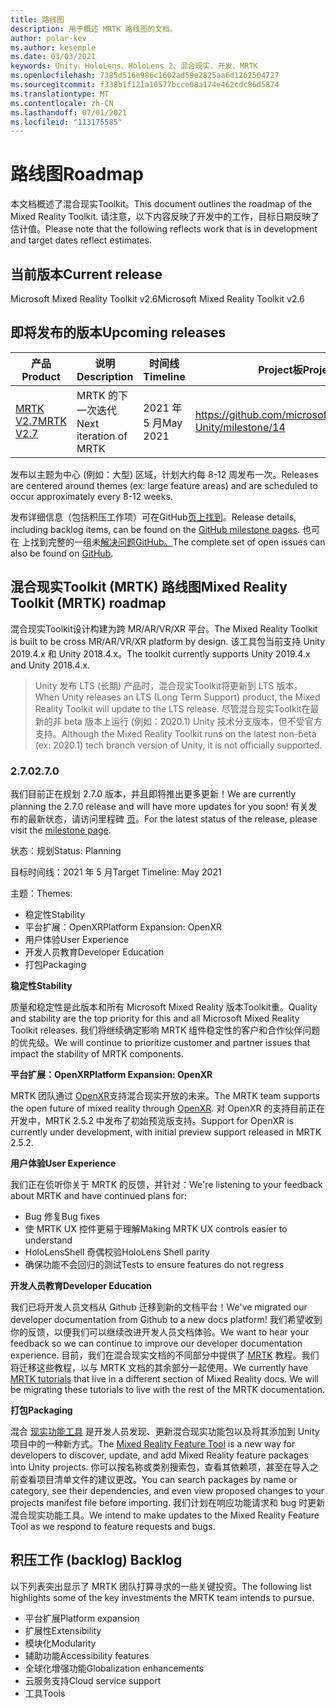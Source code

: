 ```yaml
---
title: 路线图
description: 用于概述 MRTK 路线图的文档。
author: polar-kev
ms.author: kesemple
ms.date: 03/03/2021
keywords: Unity、HoloLens、HoloLens 2、混合现实、开发、MRTK
ms.openlocfilehash: 7385d516e986c1602ad59e2825aa6d1262504727
ms.sourcegitcommit: f338b1f121a10577bcce08a174e462cdc86d5874
ms.translationtype: MT
ms.contentlocale: zh-CN
ms.lasthandoff: 07/01/2021
ms.locfileid: "113175585"
---
```

# <a name="roadmap"></a><span data-ttu-id="65a88-104">路线图</span><span class="sxs-lookup"><span data-stu-id="65a88-104">Roadmap</span></span>

<span data-ttu-id="65a88-105">本文档概述了混合现实Toolkit。</span><span class="sxs-lookup"><span data-stu-id="65a88-105">This document outlines the roadmap of the Mixed Reality Toolkit.</span></span> <span data-ttu-id="65a88-106">请注意，以下内容反映了开发中的工作，目标日期反映了估计值。</span><span class="sxs-lookup"><span data-stu-id="65a88-106">Please note that the following reflects work that is in development and target dates reflect estimates.</span></span>

## <a name="current-release"></a><span data-ttu-id="65a88-107">当前版本</span><span class="sxs-lookup"><span data-stu-id="65a88-107">Current release</span></span>

<span data-ttu-id="65a88-108">Microsoft Mixed Reality Toolkit v2.6</span><span class="sxs-lookup"><span data-stu-id="65a88-108">Microsoft Mixed Reality Toolkit v2.6</span></span>

## <a name="upcoming-releases"></a><span data-ttu-id="65a88-109">即将发布的版本</span><span class="sxs-lookup"><span data-stu-id="65a88-109">Upcoming releases</span></span>

| <span data-ttu-id="65a88-110">产品</span><span class="sxs-lookup"><span data-stu-id="65a88-110">Product</span></span> | <span data-ttu-id="65a88-111">说明</span><span class="sxs-lookup"><span data-stu-id="65a88-111">Description</span></span> | <span data-ttu-id="65a88-112">时间线</span><span class="sxs-lookup"><span data-stu-id="65a88-112">Timeline</span></span> | <span data-ttu-id="65a88-113">Project板</span><span class="sxs-lookup"><span data-stu-id="65a88-113">Project board</span></span> |
| --- | --- | --- | --- |
| [<span data-ttu-id="65a88-114">MRTK V2.7</span><span class="sxs-lookup"><span data-stu-id="65a88-114">MRTK V2.7</span></span>](#270) | <span data-ttu-id="65a88-115">MRTK 的下一次迭代</span><span class="sxs-lookup"><span data-stu-id="65a88-115">Next iteration of MRTK</span></span> | <span data-ttu-id="65a88-116">2021 年 5 月</span><span class="sxs-lookup"><span data-stu-id="65a88-116">May 2021</span></span> | https://github.com/microsoft/MixedRealityToolkit-Unity/milestone/14 |

<span data-ttu-id="65a88-117">发布以主题为中心 (例如：大型) 区域，计划大约每 8-12 周发布一次。</span><span class="sxs-lookup"><span data-stu-id="65a88-117">Releases are centered around themes (ex: large feature areas) and are scheduled to occur approximately every 8-12 weeks.</span></span>

<span data-ttu-id="65a88-118">发布详细信息（包括积压工作项）可在GitHub[页上找到](https://github.com/Microsoft/MixedRealityToolkit-Unity/milestones)。</span><span class="sxs-lookup"><span data-stu-id="65a88-118">Release details, including backlog items, can be found on the [GitHub milestone pages](https://github.com/Microsoft/MixedRealityToolkit-Unity/milestones).</span></span> <span data-ttu-id="65a88-119">也可在 上找到完整的一组未[解决问题GitHub。](https://github.com/microsoft/MixedRealityToolkit-Unity/issues)</span><span class="sxs-lookup"><span data-stu-id="65a88-119">The complete set of open issues can also be found on [GitHub](https://github.com/microsoft/MixedRealityToolkit-Unity/issues).</span></span>

## <a name="mixed-reality-toolkit-mrtk-roadmap"></a><span data-ttu-id="65a88-120">混合现实Toolkit (MRTK) 路线图</span><span class="sxs-lookup"><span data-stu-id="65a88-120">Mixed Reality Toolkit (MRTK) roadmap</span></span>

<span data-ttu-id="65a88-121">混合现实Toolkit设计构建为跨 MR/AR/VR/XR 平台。</span><span class="sxs-lookup"><span data-stu-id="65a88-121">The Mixed Reality Toolkit is built to be cross MR/AR/VR/XR platform by design.</span></span> <span data-ttu-id="65a88-122">该工具包当前支持 Unity 2019.4.x 和 Unity 2018.4.x。</span><span class="sxs-lookup"><span data-stu-id="65a88-122">The toolkit currently supports Unity 2019.4.x and Unity 2018.4.x.</span></span>

> <span data-ttu-id="65a88-123">Unity 发布 LTS (长期) 产品时，混合现实Toolkit将更新到 LTS 版本。</span><span class="sxs-lookup"><span data-stu-id="65a88-123">When Unity releases an LTS (Long Term Support) product, the Mixed Reality Toolkit will update to the LTS release.</span></span> <span data-ttu-id="65a88-124">尽管混合现实Toolkit在最新的非 beta 版本上运行 (例如：2020.1) Unity 技术分支版本，但不受官方支持。</span><span class="sxs-lookup"><span data-stu-id="65a88-124">Although the Mixed Reality Toolkit runs on the latest non-beta (ex: 2020.1) tech branch version of Unity, it is not officially supported.</span></span>

### <a name="270"></a><span data-ttu-id="65a88-125">2.7.0</span><span class="sxs-lookup"><span data-stu-id="65a88-125">2.7.0</span></span>

<span data-ttu-id="65a88-126">我们目前正在规划 2.7.0 版本，并且即将推出更多更新！</span><span class="sxs-lookup"><span data-stu-id="65a88-126">We are currently planning the 2.7.0 release and will have more updates for you soon!</span></span>
<span data-ttu-id="65a88-127">有关发布的最新状态，请访问里程碑 [页](https://github.com/microsoft/MixedRealityToolkit-Unity/milestone/14)。</span><span class="sxs-lookup"><span data-stu-id="65a88-127">For the latest status of the release, please visit the [milestone page](https://github.com/microsoft/MixedRealityToolkit-Unity/milestone/14).</span></span>

<span data-ttu-id="65a88-128">状态：规划</span><span class="sxs-lookup"><span data-stu-id="65a88-128">Status: Planning</span></span>

<span data-ttu-id="65a88-129">目标时间线：2021 年 5 月</span><span class="sxs-lookup"><span data-stu-id="65a88-129">Target Timeline: May 2021</span></span>

<span data-ttu-id="65a88-130">主题：</span><span class="sxs-lookup"><span data-stu-id="65a88-130">Themes:</span></span>

- <span data-ttu-id="65a88-131">稳定性</span><span class="sxs-lookup"><span data-stu-id="65a88-131">Stability</span></span> 
- <span data-ttu-id="65a88-132">平台扩展：OpenXR</span><span class="sxs-lookup"><span data-stu-id="65a88-132">Platform Expansion: OpenXR</span></span>
- <span data-ttu-id="65a88-133">用户体验</span><span class="sxs-lookup"><span data-stu-id="65a88-133">User Experience</span></span>
- <span data-ttu-id="65a88-134">开发人员教育</span><span class="sxs-lookup"><span data-stu-id="65a88-134">Developer Education</span></span>
- <span data-ttu-id="65a88-135">打包</span><span class="sxs-lookup"><span data-stu-id="65a88-135">Packaging</span></span>

<span data-ttu-id="65a88-136">**稳定性**</span><span class="sxs-lookup"><span data-stu-id="65a88-136">**Stability**</span></span>

<span data-ttu-id="65a88-137">质量和稳定性是此版本和所有 Microsoft Mixed Reality 版本Toolkit重。</span><span class="sxs-lookup"><span data-stu-id="65a88-137">Quality and stability are the top priority for this and all Microsoft Mixed Reality Toolkit releases.</span></span> <span data-ttu-id="65a88-138">我们将继续确定影响 MRTK 组件稳定性的客户和合作伙伴问题的优先级。</span><span class="sxs-lookup"><span data-stu-id="65a88-138">We will continue to prioritize customer and partner issues that impact the stability of MRTK components.</span></span>

<span data-ttu-id="65a88-139">**平台扩展：OpenXR**</span><span class="sxs-lookup"><span data-stu-id="65a88-139">**Platform Expansion: OpenXR**</span></span>

<span data-ttu-id="65a88-140">MRTK 团队通过 [OpenXR](https://techcommunity.microsoft.com/t5/mixed-reality-blog/moving-forward-to-openxr/ba-p/1825672)支持混合现实开放的未来。</span><span class="sxs-lookup"><span data-stu-id="65a88-140">The MRTK team supports the open future of mixed reality through [OpenXR](https://techcommunity.microsoft.com/t5/mixed-reality-blog/moving-forward-to-openxr/ba-p/1825672).</span></span> <span data-ttu-id="65a88-141">对 OpenXR 的支持目前正在开发中，MRTK 2.5.2 中发布了初始预览版支持。</span><span class="sxs-lookup"><span data-stu-id="65a88-141">Support for OpenXR is currently under development, with initial preview support released in MRTK 2.5.2.</span></span>

<span data-ttu-id="65a88-142">**用户体验**</span><span class="sxs-lookup"><span data-stu-id="65a88-142">**User Experience**</span></span>

<span data-ttu-id="65a88-143">我们正在侦听你关于 MRTK 的反馈，并针对：</span><span class="sxs-lookup"><span data-stu-id="65a88-143">We're listening to your feedback about MRTK and have continued plans for:</span></span>

- <span data-ttu-id="65a88-144">Bug 修复</span><span class="sxs-lookup"><span data-stu-id="65a88-144">Bug fixes</span></span>
- <span data-ttu-id="65a88-145">使 MRTK UX 控件更易于理解</span><span class="sxs-lookup"><span data-stu-id="65a88-145">Making MRTK UX controls easier to understand</span></span>
- <span data-ttu-id="65a88-146">HoloLensShell 奇偶校验</span><span class="sxs-lookup"><span data-stu-id="65a88-146">HoloLens Shell parity</span></span>
- <span data-ttu-id="65a88-147">确保功能不会回归的测试</span><span class="sxs-lookup"><span data-stu-id="65a88-147">Tests to ensure features do not regress</span></span>

<span data-ttu-id="65a88-148">**开发人员教育**</span><span class="sxs-lookup"><span data-stu-id="65a88-148">**Developer Education**</span></span>

<span data-ttu-id="65a88-149">我们已将开发人员文档从 Github 迁移到新的文档平台！</span><span class="sxs-lookup"><span data-stu-id="65a88-149">We've migrated our developer documentation from Github to a new docs platform!</span></span> <span data-ttu-id="65a88-150">我们希望收到你的反馈，以便我们可以继续改进开发人员文档体验。</span><span class="sxs-lookup"><span data-stu-id="65a88-150">We want to hear your feedback so we can continue to improve our developer documentation experience.</span></span>
<span data-ttu-id="65a88-151">目前，我们在混合现实文档的不同部分中提供了 [MRTK](/windows/mixed-reality/develop/unity/tutorials) 教程。我们将迁移这些教程，以与 MRTK 文档的其余部分一起使用。</span><span class="sxs-lookup"><span data-stu-id="65a88-151">We currently have [MRTK tutorials](/windows/mixed-reality/develop/unity/tutorials) that live in a different section of Mixed Reality docs. We will be migrating these tutorials to live with the rest of the MRTK documentation.</span></span> 

<span data-ttu-id="65a88-152">**打包**</span><span class="sxs-lookup"><span data-stu-id="65a88-152">**Packaging**</span></span>

<span data-ttu-id="65a88-153">混合 [现实功能工具](/windows/mixed-reality/develop/unity/welcome-to-mr-feature-tool) 是开发人员发现、更新混合现实功能包以及将其添加到 Unity 项目中的一种新方式。</span><span class="sxs-lookup"><span data-stu-id="65a88-153">The [Mixed Reality Feature Tool](/windows/mixed-reality/develop/unity/welcome-to-mr-feature-tool) is a new way for developers to discover, update, and add Mixed Reality feature packages into Unity projects.</span></span> <span data-ttu-id="65a88-154">你可以按名称或类别搜索包，查看其依赖项，甚至在导入之前查看项目清单文件的建议更改。</span><span class="sxs-lookup"><span data-stu-id="65a88-154">You can search packages by name or category, see their dependencies, and even view proposed changes to your projects manifest file before importing.</span></span> <span data-ttu-id="65a88-155">我们计划在响应功能请求和 bug 时更新混合现实功能工具。</span><span class="sxs-lookup"><span data-stu-id="65a88-155">We intend to make updates to the Mixed Reality Feature Tool as we respond to feature requests and bugs.</span></span>

## <a name="backlog"></a><span data-ttu-id="65a88-156">积压工作 (backlog) </span><span class="sxs-lookup"><span data-stu-id="65a88-156">Backlog</span></span>

<span data-ttu-id="65a88-157">以下列表突出显示了 MRTK 团队打算寻求的一些关键投资。</span><span class="sxs-lookup"><span data-stu-id="65a88-157">The following list highlights some of the key investments the MRTK team intends to pursue.</span></span>

- <span data-ttu-id="65a88-158">平台扩展</span><span class="sxs-lookup"><span data-stu-id="65a88-158">Platform expansion</span></span>
- <span data-ttu-id="65a88-159">扩展性</span><span class="sxs-lookup"><span data-stu-id="65a88-159">Extensibility</span></span>
- <span data-ttu-id="65a88-160">模块化</span><span class="sxs-lookup"><span data-stu-id="65a88-160">Modularity</span></span>
- <span data-ttu-id="65a88-161">辅助功能</span><span class="sxs-lookup"><span data-stu-id="65a88-161">Accessibility features</span></span>
- <span data-ttu-id="65a88-162">全球化增强功能</span><span class="sxs-lookup"><span data-stu-id="65a88-162">Globalization enhancements</span></span>
- <span data-ttu-id="65a88-163">云服务支持</span><span class="sxs-lookup"><span data-stu-id="65a88-163">Cloud service support</span></span>
- <span data-ttu-id="65a88-164">工具</span><span class="sxs-lookup"><span data-stu-id="65a88-164">Tools</span></span>
